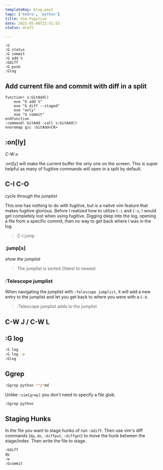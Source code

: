 ```yaml
---
templateKey: blog-post
tags: ['kedro', 'python']
title: Vim Fugitive
date: 2021-05-08T22:51:53
status: draft

---
```



``` vim
:G
:G status
:G commit
:G add %
:Gdiff
:G push
:Glog
```


## Add current file and commit with diff in a split

``` vim
function! s:GitAdd()
    exe "G add %"
    exe "G diff --staged"
    exe "only"
    exe "G commit"
endfunction
:command! GitAdd :call s:GitAdd()
nnoremap gic :GitAdd<CR>
```

## :on[ly]

_C-W o_

:on[ly] will make the current buffer the only one on the screen.  This is super helpful as many of fugitive commands will open in a split by default.


## C-I C-O

_cycle through the jumplist_

This one has nothing to do with fugitive, but is a native vim feature that
makes fugitive glorious.  Before I realized how to utilize `C-i` and `C-o`, I
would get completely lost when using fugitive.  Digging deep into the log,
opening a file from a specific commit, then no way to get back where I was in
the log.


> C-i jump

### :jump[s]

_show the jumplist_

> The jumplist is sorted Oldest to newest


### :Telescope jumplist

When navigating the jumplist with `:Telescope jumplist`, it will add a new entry
to the jumplist and let you get back to where you were with a `C-O`.

> :Telescope jumplist adds to the jumplist


## C-W J / C-W L

## :G log

``` bash
:G log
:G log -p
:Glog
```

## Ggrep

``` bash
:Ggrep python **/*md
```

Unlike `:vim[grep]` you don't need to specify a file glob.
``` bash
:Ggrep python
```

## Staging Hunks

In the file you want to stage hunks of run `:Gdiff`.  Then use vim's diff
commands (`dp`, `do`, `:diffput`, `:diffget`) to move the hunk between the
stage/index.  Then write the file to stage.

``` python
:Gdiff
dp
:w
:Gcommit
```
